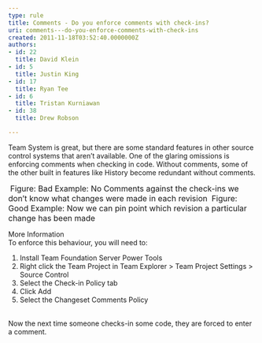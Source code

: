 ```yaml
---
type: rule
title: Comments - Do you enforce comments with check-ins?
uri: comments---do-you-enforce-comments-with-check-ins
created: 2011-11-18T03:52:40.0000000Z
authors:
- id: 22
  title: David Klein
- id: 5
  title: Justin King
- id: 17
  title: Ryan Tee
- id: 6
  title: Tristan Kurniawan
- id: 38
  title: Drew Robson

---
```




<span class='intro'> Team System is great, but there are some standard features in other source control systems that aren’t available. One of the glaring omissions is enforcing comments when checking in code. Without comments, some of the other built in features like History become redundant without comments.  </span>

<img class="ms-rteCustom-ImageArea" src="/TFS/RulesToBetterVersionControlwithTFS(AKASourceControl)/PublishingImages/CommentsBad.jpg" alt="" />&#160;<font class="ms-rteCustom-FigureBad" size="+0">Figure&#58; Bad Example&#58; No Comments against the check-ins we don’t know what changes were made in each revision </font><img class="ms-rteCustom-ImageArea" src="/TFS/RulesToBetterVersionControlwithTFS(AKASourceControl)/PublishingImages/CommentsGood.jpg" alt="" /> <font class="ms-rteCustom-FigureGood" size="+0">Figure&#58; Good Example&#58; Now we can pin point which revision a particular change has been made </font><p>More Information <br>To enforce this behaviour, you will need to&#58; </p>
<ol><li>Install Team Foundation Server Power Tools </li>
<li>Right click the Team Project in Team Explorer &gt; Team Project Settings &gt; Source Control <img class="ms-rteCustom-ImageArea" src="/TFS/RulesToBetterVersionControlwithTFS(AKASourceControl)/PublishingImages/Enforce1.jpg" alt="" /> </li>
<li>Select the Check-in Policy tab</li>
<li>Click Add </li>
<li>Select the Changeset Comments Policy <br><img class="ms-rteCustom-ImageArea" src="/TFS/RulesToBetterVersionControlwithTFS(AKASourceControl)/PublishingImages/Enforce2.jpg" alt="" /> </li></ol>
Now the next time someone checks-in some code, they are forced to enter a comment. 


